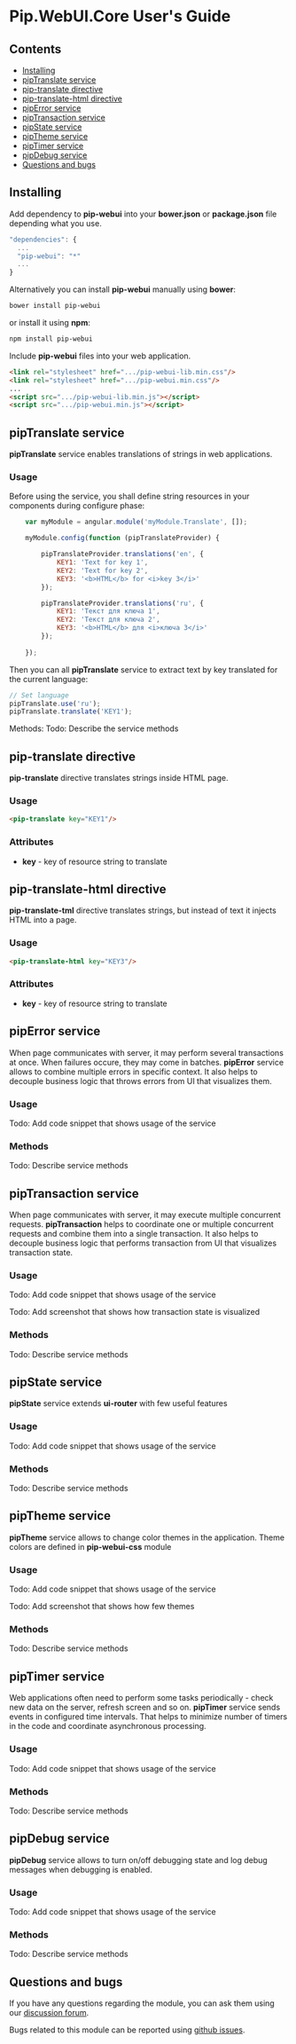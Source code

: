# Pip.WebUI.Core User's Guide

## <a name="contents"></a> Contents
- [Installing](#install)
- [pipTranslate service](#translate_service)
- [pip-translate directive](#translate)
- [pip-translate-html directive](#translate_html)
- [pipError service](#error)
- [pipTransaction service](#transaction)
- [pipState service](#state)
- [pipTheme service](#theme)
- [pipTimer service](#timer)
- [pipDebug service](#debug)
- [Questions and bugs](#issues)


## <a name="install"></a> Installing

Add dependency to **pip-webui** into your **bower.json** or **package.json** file depending what you use.
```javascript
"dependencies": {
  ...
  "pip-webui": "*"
  ...
}
```

Alternatively you can install **pip-webui** manually using **bower**:
```bash
bower install pip-webui
```

or install it using **npm**:
```bash
npm install pip-webui
```

Include **pip-webui** files into your web application.
```html
<link rel="stylesheet" href=".../pip-webui-lib.min.css"/>
<link rel="stylesheet" href=".../pip-webui.min.css"/>
...
<script src=".../pip-webui-lib.min.js"></script>
<script src=".../pip-webui.min.js"></script>
```


## <a name="translate_service"></a> pipTranslate service

**pipTranslate** service enables translations of strings in web applications.

### Usage

Before using the service, you shall define string resources in your components
during configure phase:
```javascript
    var myModule = angular.module('myModule.Translate', []);

    myModule.config(function (pipTranslateProvider) {

        pipTranslateProvider.translations('en', {
            KEY1: 'Text for key 1',
            KEY2: 'Text for key 2',
            KEY3: '<b>HTML</b> for <i>key 3</i>'
        });

        pipTranslateProvider.translations('ru', {
            KEY1: 'Текст для ключа 1',
            KEY2: 'Текст для ключа 2',
            KEY3: '<b>HTML</b> для <i>ключа 3</i>'
        });
        
    });
```

Then you can all **pipTranslate** service to extract text by key translated for the current language:
```javascript
// Set language
pipTranslate.use('ru');
pipTranslate.translate('KEY1');
```

Methods:
Todo: Describe the service methods


## <a name="translate"></a> pip-translate directive

**pip-translate** directive translates strings inside HTML page.

### Usage
```html
<pip-translate key="KEY1"/>
```

### Attributes
* **key** - key of resource string to translate


## <a name="translate_html"></a> pip-translate-html directive

**pip-translate-tml** directive translates strings, but instead of text it injects HTML into a page.

### Usage
```html
<pip-translate-html key="KEY3"/>
```

### Attributes
* **key** - key of resource string to translate


## <a name="error"></a> pipError service

When page communicates with server, it may perform several transactions at once. When failures occure, they may come in batches. **pipError** service allows to combine multiple errors in specific context. It also helps to decouple business logic that throws errors from UI that visualizes them.

### Usage
Todo: Add code snippet that shows usage of the service

### Methods
Todo: Describe service methods


## <a name="transaction"></a> pipTransaction service

When page communicates with server, it may execute multiple concurrent requests. **pipTransaction** helps to coordinate one or multiple concurrent requests and combine them into a single transaction. It also helps to decouple business logic that performs transaction from UI that visualizes transaction state.

### Usage
Todo: Add code snippet that shows usage of the service

Todo: Add screenshot that shows how transaction state is visualized

### Methods
Todo: Describe service methods


## <a name="state"></a> pipState service

**pipState** service extends **ui-router** with few useful features

### Usage
Todo: Add code snippet that shows usage of the service

### Methods
Todo: Describe service methods


## <a name="theme"></a> pipTheme service

**pipTheme** service allows to change color themes in the application. Theme colors are defined in **pip-webui-css** module

### Usage
Todo: Add code snippet that shows usage of the service

Todo: Add screenshot that shows how few themes

### Methods
Todo: Describe service methods


## <a name="timer"></a> pipTimer service

Web applications often need to perform some tasks periodically - check new data on the server, refresh screen and so on. **pipTimer** service sends events in configured time intervals. That helps to minimize number of timers in the code and coordinate asynchronous processing.

### Usage
Todo: Add code snippet that shows usage of the service

### Methods
Todo: Describe service methods


## <a name="debug"></a> pipDebug service

**pipDebug** service allows to turn on/off debugging state and log debug messages when debugging is enabled.

### Usage
Todo: Add code snippet that shows usage of the service

### Methods
Todo: Describe service methods


## <a name="issues"></a> Questions and bugs

If you have any questions regarding the module, you can ask them using our 
[discussion forum](https://groups.google.com/forum/#!forum/pip-webui).

Bugs related to this module can be reported using [github issues](https://github.com/pip-webui/pip-webui-core/issues).
